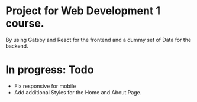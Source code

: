 # Project for Web Development 1 course.

By using Gatsby and React for the frontend and a dummy set of Data for the backend.


# In progress: Todo

- Fix responsive for mobile
- Add additional Styles for the Home and About Page.
